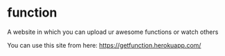 # function
A website in which you can upload ur awesome functions or watch others

You can use this site from here: https://getfunction.herokuapp.com/
